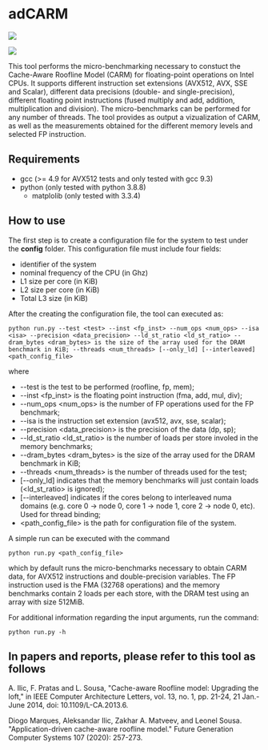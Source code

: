 # adCARM

<p>
  <a href="https://doi.org/10.1109/L--CA.2013.6" alt="Publication">
    <img src="https://img.shields.io/badge/DOI-10.1109/L-CA.2013.6-blue.svg"/></a>
    
</p>

<p>
  <a href="https://doi.org/10.1016/j.future.2020.01.044" alt="Publication">
    <img src="https://img.shields.io/badge/DOI-10.1016/j.future.2020.01.044-blue.svg"/></a>
    
</p>

This tool performs the micro-benchmarking necessary to constuct the Cache-Aware Roofline Model (CARM) for floating-point operations on Intel CPUs. It supports different instruction set extensions (AVX512, AVX, SSE and Scalar), different data precisions (double- and single-precision), different floating point instructions (fused multiply and add, addition, multiplication and division). The micro-benchmarks can be performed for any number of threads. The tool provides as output a vizualization of CARM, as well as the measurements obtained for the different memory levels and selected FP instruction.

## Requirements
- gcc (>= 4.9 for AVX512 tests and only tested with gcc 9.3)
- python (only tested with python 3.8.8)
    - matplolib (only tested with 3.3.4)

## How to use

The first step is to create a configuration file for the system to test under the **config** folder. This configuration file must include four fields:
- identifier of the system
- nominal frequency of the CPU (in Ghz)
- L1 size per core (in KiB)
- L2 size per core (in KiB)
- Total L3 size (in KiB)

After the creating the configuration file, the tool can executed as:

```
python run.py --test <test> --inst <fp_inst> --num_ops <num_ops> --isa <isa> --precision <data_precision> --ld_st_ratio <ld_st_ratio> --dram_bytes <dram_bytes> is the size of the array used for the DRAM benchmark in KiB; --threads <num_threads> [--only_ld] [--interleaved] <path_config_file>
```

where
 - --test <test> is the test to be performed (roofline, fp, mem);
 - --inst <fp_inst> is the floating point instruction (fma, add, mul, div);
 - --num_ops <num_ops> is the number of FP operations used for the FP benchmark;
 - --isa <isa> is the instruction set extension (avx512, avx, sse, scalar);
 - --precision <data_precision> is the precision of the data (dp, sp);
 - --ld_st_ratio <ld_st_ratio> is the number of loads per store involed in the memory benchmarks;
 - --dram_bytes <dram_bytes> is the size of the array used for the DRAM benchmark in KiB;
 - --threads <num_threads> is the number of threads used for the test;
 - [--only_ld] indicates that the memory benchmarks will just contain loads (<ld_st_ratio> is ignored);
 - [--interleaved] indicates if the cores belong to interleaved numa domains (e.g. core 0 -> node 0, core 1 -> node 1, core 2 -> node 0, etc). Used for thread binding;
 - <path_config_file> is the path for configuration file of the system.


A simple run can be executed with the command

```
python run.py <path_config_file>
```

which by default runs the micro-benchmarks necessary to obtain CARM data, for AVX512 instructions and double-precision variables. The FP instruction used is the FMA (32768 operations) and the memory benchmarks contain 2 loads per each store, with the DRAM test using an array with size 512MiB. 


For additional information regarding the input arguments, run the command:

```
python run.py -h
```

## In papers and reports, please refer to this tool as follows

A. Ilic, F. Pratas and L. Sousa, "Cache-aware Roofline model: Upgrading the loft," in IEEE Computer Architecture Letters, vol. 13, no. 1, pp. 21-24, 21 Jan.-June 2014, doi: 10.1109/L-CA.2013.6.

Diogo Marques, Aleksandar Ilic, Zakhar A. Matveev, and Leonel Sousa. "Application-driven cache-aware roofline model." Future Generation Computer Systems 107 (2020): 257-273.